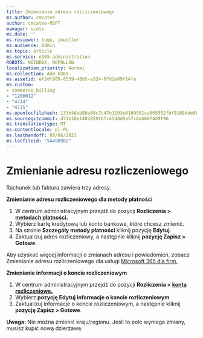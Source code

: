 ```yaml
---
title: Zmienianie adresu rozliczeniowego
ms.author: cmcatee
author: cmcatee-MSFT
manager: scotv
ms.date: ''
ms.reviewer: tugu, jmueller
ms.audience: Admin
ms.topic: article
ms.service: o365-administration
ROBOTS: NOINDEX, NOFOLLOW
localization_priority: Normal
ms.collection: Adm_O365
ms.assetid: ef2df989-8539-48b5-a324-97d2e09f14fe
ms.custom:
- commerce_billing
- "1200012"
- "4714"
- "4715"
ms.openlocfilehash: 133b4dab80a69c7c47e1193e6109551ca665552fbf9168dde8be14096336efe5
ms.sourcegitcommit: d71b18e1403859fbfc45ddd9a57c8ab68f4d9f96
ms.translationtype: MT
ms.contentlocale: pl-PL
ms.lasthandoff: 08/06/2021
ms.locfileid: "54498982"
---
```

# <a name="change-your-billing-address"></a>Zmienianie adresu rozliczeniowego

Rachunek lub faktura zawiera trzy adresy.

**Zmienianie adresu rozliczeniowego dla metody płatności**

1. W centrum administracyjnym przejdź do pozycji **Rozliczenia > [metodach płatności.](https://go.microsoft.com/fwlink/p/?linkid=2018806)**
2. Wybierz kartę kredytową lub konto bankowe, które chcesz zmienić.
3. Na stronie **Szczegóły metody płatności** kliknij pozycję **Edytuj**.
4. Zaktualizuj adres rozliczeniowy, a następnie kliknij **pozycję Zapisz > Gotowe**.

Aby uzyskać więcej informacji o zmianach adresu i powiadomień, zobacz Zmienianie adresu rozliczeniowego dla usługi [Microsoft 365 dla firm.](/microsoft-365/commerce/billing-and-payments/change-your-billing-addresses)

**Zmienianie informacji o koncie rozliczeniowym**

1. W centrum administracyjnym przejdź do pozycji **Rozliczenia > [konta rozliczeniowe.](https://admin.microsoft.com/Adminportal/Home?source=applauncher#/BillingAccounts/billing-accounts)**
2. Wybierz **pozycję Edytuj informacje o koncie rozliczeniowym**.
3. Zaktualizuj informacje o koncie rozliczeniowym, a następnie kliknij **pozycję Zapisz > Gotowe**.

**Uwaga:** Nie można zmienić kraju/regionu. Jeśli to pole wymaga zmiany, musisz kupić nową dzierżawę.
